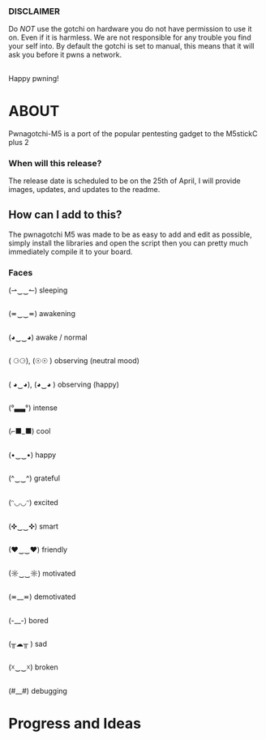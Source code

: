 ### DISCLAIMER

Do *NOT* use the gotchi on hardware you do not have permission to use it on. Even if it is harmless.
We are not responsible for any trouble you find your self into.
By default the gotchi is set to manual, this means that it will ask you before it pwns a network.
## 
Happy pwning!


# ABOUT

Pwnagotchi-M5 is a port of the popular pentesting gadget to the M5stickC plus 2

### When will this release?

The release date is scheduled to be on the 25th of April, I will provide images, updates, and updates to the readme.



## How can I add to this?

The pwnagotchi M5 was made to be as easy to add and edit as possible, simply install the libraries and open the script then you can pretty much immediately compile it to your board.

### Faces 

(⇀‿‿↼) sleeping
##
(≖‿‿≖) awakening
##
(◕‿‿◕) awake / normal
##
( ⚆⚆), (☉☉ ) observing (neutral mood)
##
( ◕‿◕), (◕‿◕ ) observing (happy)
##
(°▃▃°) intense
##
(⌐■_■) cool
##
(•‿‿•) happy
##
(^‿‿^) grateful
##
(ᵔ◡◡ᵔ) excited
##
(✜‿‿✜) smart
##
(♥‿‿♥) friendly
##
(☼‿‿☼) motivated
##
(≖__≖) demotivated
##
(-__-) bored
##
(╥☁╥ ) sad
##
(☓‿‿☓) broken
##
(#__#) debugging
##

# Progress and Ideas


